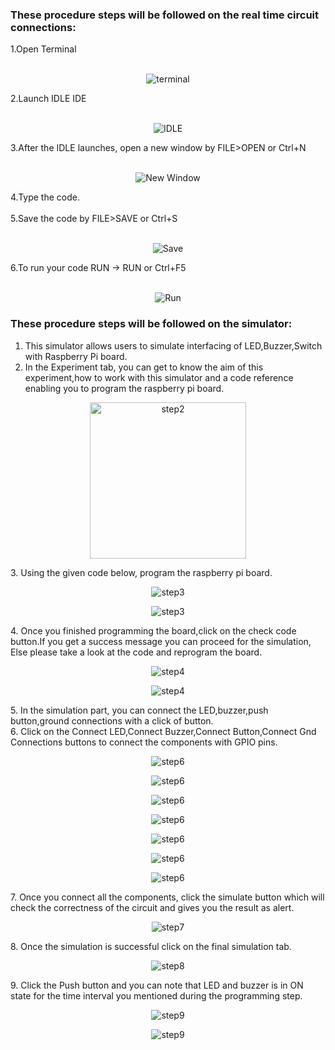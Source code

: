 ### These procedure steps will be followed on the real time circuit connections:

1.Open Terminal<br><br>
<p align="center">
    <img src="images/1.jpg" alt="terminal" style="image-rendering: auto;image-rendering: crisp-edges;image-rendering: pixelated;">
</p>
2.Launch IDLE IDE <br><br>
<p align="center">
    <img src="images/2.png" alt="IDLE" style="image-rendering: auto;image-rendering: crisp-edges;image-rendering: pixelated;">
</p>
3.After the IDLE launches, open a new window by FILE>OPEN or Ctrl+N<br><br>
<p align="center">
    <img src="images/3.jpg" alt="New Window" style="image-rendering: auto;image-rendering: crisp-edges;image-rendering: pixelated;">
</p>
4.Type the code.<br><br>
5.Save the code by FILE>SAVE or Ctrl+S<br><br>
<p align="center">
    <img src="images/4.jpg" alt="Save" style="image-rendering: auto;image-rendering: crisp-edges;image-rendering: pixelated;">
</p>
6.To run your code RUN -> RUN or Ctrl+F5<br><br>
<p align="center">
    <img src="images/5.png" alt="Run" style="image-rendering: auto;image-rendering: crisp-edges;image-rendering: pixelated;">
</p>

### These procedure steps will be followed on the simulator:

1. This simulator allows users to simulate interfacing of LED,Buzzer,Switch with Raspberry Pi board.<br>
2. In the Experiment tab, you can get to know the aim of this experiment,how to work with this simulator and a code reference enabling you to program the raspberry pi board.<br>
<p align="center"><img src="images/p1.png" style="height:250px;width:250px;margin-left:auto;margin-right:auto;display:block" alt="step2"></p>
3. Using the given code below, program the raspberry pi board.<br>
<p align="center"><img src="images/p2.png" style="image-rendering: auto;image-rendering: crisp-edges;image-rendering: pixelated;" alt="step3"></p>
<p align="center"><img src="images/p4.png" style="image-rendering: auto;image-rendering: crisp-edges;image-rendering: pixelated;" alt="step3"></p>
4. Once you finished programming the board,click on the check code button.If you get a success message you can proceed for the simulation, Else please take a look at the code and reprogram the board.<br>
<p align="center"><img src="images/p5.png" style="image-rendering: auto;image-rendering: crisp-edges;image-rendering: pixelated;" alt="step4"></p>
<p align="center"><img src="images/p6.png" style="image-rendering: auto;image-rendering: crisp-edges;image-rendering: pixelated;" alt="step4"></p>
5. In the simulation part, you can connect the LED,buzzer,push button,ground connections with a click of button.<br>
6. Click on the Connect LED,Connect Buzzer,Connect Button,Connect Gnd Connections buttons to connect the components with GPIO pins.<br>
<p align="center"><img src="images/p7.png" style="image-rendering: auto;image-rendering: crisp-edges;image-rendering: pixelated;" alt="step6"></p>
<p align="center"><img src="images/p8.png" style="image-rendering: auto;image-rendering: crisp-edges;image-rendering: pixelated;" alt="step6"></p>
<p align="center"><img src="images/p10.png" style="image-rendering: auto;image-rendering: crisp-edges;image-rendering: pixelated;" alt="step6"></p>
<p align="center"><img src="images/p12.png" style="image-rendering: auto;image-rendering: crisp-edges;image-rendering: pixelated;" alt="step6"></p>
<p align="center"><img src="images/p14.png" style="image-rendering: auto;image-rendering: crisp-edges;image-rendering: pixelated;" alt="step6"></p>
<p align="center"><img src="images/p15.png" style="image-rendering: auto;image-rendering: crisp-edges;image-rendering: pixelated;" alt="step6"></p>
<p align="center"><img src="images/p16.png" style="image-rendering: auto;image-rendering: crisp-edges;image-rendering: pixelated;" alt="step6"></p>
7. Once you connect all the components, click the simulate button which will check the correctness of the circuit and gives you the result as alert.<br>
<p align="center"><img src="images/p17.png" style="image-rendering: auto;image-rendering: crisp-edges;image-rendering: pixelated;" alt="step7"></p>
8. Once the simulation is successful click on the final simulation tab.<br>
<p align="center"><img src="images/p18.png" style="image-rendering: auto;image-rendering: crisp-edges;image-rendering: pixelated;" alt="step8"></p>
9. Click the Push button and you can note that LED and buzzer is in ON state for the time interval you mentioned during the programming step.<br>
<p align="center"><img src="images/p19.png" style="image-rendering: auto;image-rendering: crisp-edges;image-rendering: pixelated;" alt="step9"></p>
<p align="center"><img src="images/p20.png" style="image-rendering: auto;image-rendering: crisp-edges;image-rendering: pixelated;" alt="step9"></p>
